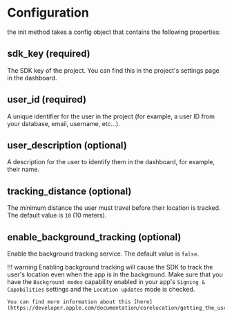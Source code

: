 # Configuration

the init method takes a config object that contains the following properties:


## sdk_key (required)

The SDK key of the project. You can find this in the project's settings page in the dashboard.

## user_id (required)

A unique identifier for the user in the project (for example, a user ID from your database, email, username, etc...).

## user_description (optional)

A description for the user to identify them in the dashboard, for example, their name.

## tracking_distance (optional)

The minimum distance the user must travel before their location is tracked. The default value is `10` (10 meters).

## enable_background_tracking (optional)

Enable the background tracking service. The default value is `false`.

!!! warning
    Enabling background tracking will cause the SDK to track the user's location even when the app is in the background. Make sure that you have the `Background modes` capability enabled in your app's `Signing & Capabilities` settings and the `Location updates` mode is checked.

    You can find more information about this [here](https://developer.apple.com/documentation/corelocation/getting_the_user_s_location/handling_location_events_in_the_background).
